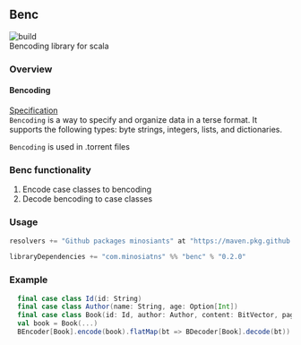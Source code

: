 ## Benc
![build](https://github.com/minosiants/benc/workflows/build/badge.svg)  
Bencoding library for scala

### Overview
#### Bencoding
[Specification](https://wiki.theory.org/index.php/BitTorrentSpecification#Bencoding)  
`Bencoding` is a way to specify and organize data in a terse format. It supports the following types: byte strings, integers, lists, and dictionaries. 

`Bencoding` is used in .torrent files

### Benc functionality  

1. Encode case classes to bencoding  
2. Decode bencoding to case classes

### Usage

```scala
resolvers += "Github packages minosiants" at "https://maven.pkg.github.com/minosiants/_"

libraryDependencies += "com.minosiatns" %% "benc" % "0.2.0"
```


### Example 

```scala
  final case class Id(id: String)
  final case class Author(name: String, age: Option[Int])
  final case class Book(id: Id, author: Author, content: BitVector, pages: Long)
  val book = Book(...)
  BEncoder[Book].encode(book).flatMap(bt => BDecoder[Book].decode(bt))  
```

